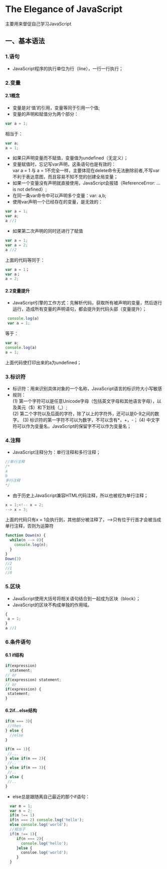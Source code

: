 # The Elegance of JavaScript

主要用来督促自己学习JavaScript

## 一、基本语法
### 1.语句
- JavaScript程序的执行单位为行（line），一行一行执行；
### 2.变量
#### 2.1概念
- 变量是对‘值’的引用，变量等同于引用一个值;
- 变量的声明和赋值分为两个部分：
```js
var a = 1;
```
 相当于：
```js
var a;
a = 1;
```
- 如果只声明变量而不赋值，变量值为undefined（无定义）；
- 变量赋值时，忘记写var声明，这条语句也是有效的：<br>
var a = 1 与 a = 1不完全一样，主要体现在delete命令无法删除前者,不写var不利于表达意图，而且容易不知不觉的创建全局变量；
- 如果一个变量没有声明就直接使用，JavaScript会报错（ReferenceError: ... is not defined）;
- 在同一条var命令中可以声明多个变量：var: a,b;
- 使用var声明一个已经存在的变量，是无效的：<br>
```js
var a = 1;
var a;
a //1
```
- 如果第二次声明的同时还进行了赋值<br>
```js
var a = 1;
var a = 2;
a //2
```
 上面的代码等同于：<br>
```js
var a = 1；
var a；
a = 2;
```
#### 2.2变量提升
- JavaScript引擎的工作方式：先解析代码，获取所有被声明的变量，然后逐行运行，造成所有变量的声明语句，都会提升到代码头部（变量提升）；
```js
 console.log(a)
 var a = 1;
 ```
 等于：
```js
var a;
console.log(a)
a = 1;
```
上面代码使打印出来的a为undefined；
### 3.标识符
- 标识符：用来识别具体对象的一个名称，JavaScript语言的标识符大小写敏感
- 规则：<br>
(1) 第一个字符可以是任意Unicode字母（包括英文字母和其他语言字母），以及美元（$）和下划线（_）;<br>
(2) 第二个字符以及后面的字符，除了以上的字符外，还可以是0-9之间的数字。
(3) 标识符的第一字符不可以为数字，不可以含有*，+，-；
(4) 中文字符可以作为变量名，JavaScript的保留字不可以作为变量名；
### 4.注释
- JavaScript注释分为：单行注释和多行注释；
```js
//单行注释
/*
a
b
多行注释
*/
```
- 由于历史上JavaScript兼容HTML代码注释，所以<!--和-->也被视为单行注释；
```js
x = 1;<!-- x = 2;
--> x = 3;
```
上面的代码只有x = 1会执行到，其他部分被注释了，-->只有位于行首才会被当成单行注释，否则为运算符
```js
function Down(n) {
  while(n --> 0){
    console.log(n);
  }
}
Down(3)
//2
//1
//0
```
### 5.区块
- JavaScript使用大括号将相关语句结合到一起成为区块（block）；
- JavaScript的区块不构成单独的作用域。
```js
{
 a = 1;
}
a //1
```
### 6.条件语句
#### 6.1 if结构
```js
if(expression) 
  statement;
// or
if(expression) statement;
// or 
if(expression) {
 statement;
}
```
#### 6.2if...else结构
```js
if(m === 3){
 //then
} else {
  //else
}

if(m == 1){
 //...
} else if(m == 2){
 //..
} else if(m == 3){
 //..
} else {
 //..
}
```
- else总是跟随离自己最近的那个if语句：
```js
  var m = 1;
  var n = 2;
  if(m !== 1)
  if(n === 2) console.log('hello');
  else console.log('world');
  //相当于
  if(m !== 1){
     if(n === 2){
       console.log('hello');
     }else {
       consloe.log('world');
     }
  }
```
